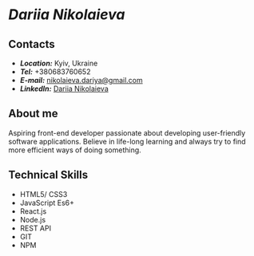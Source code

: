 # ***Dariia Nikolaieva***

## **Contacts**
* ***Location:*** Kyiv, Ukraine
* ***Tel:*** +380683760652
* ***E-mail:*** nikolaieva.dariya@gmail.com
* ***LinkedIn:*** [Dariia Nikolaieva](https://www.linkedin.com/in/dariia-nikolaieva-a2075b9/)

## **About me**
Aspiring front-end developer passionate about developing user-friendly software applications. Believe in life-long learning and always try to find more efficient ways of doing something.

## **Technical Skills**
* HTML5/ CSS3
* JavaScript Es6+
* React.js
* Node.js
* REST API
* GIT
* NPM